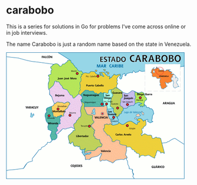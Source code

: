 # carabobo
This is a series for solutions in Go for problems I've come across online or in job interviews.

The name Carabobo is just a random name based on the state in Venezuela.

![Carabobo](/carabobo.gif?raw=true "Carabobo")
